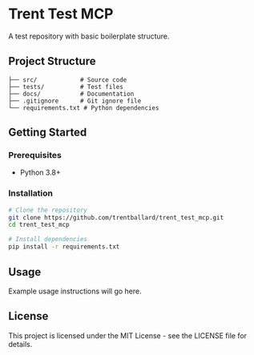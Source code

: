 # Trent Test MCP

A test repository with basic boilerplate structure.

## Project Structure

```
├── src/            # Source code
├── tests/          # Test files
├── docs/           # Documentation
├── .gitignore      # Git ignore file
└── requirements.txt # Python dependencies
```

## Getting Started

### Prerequisites

- Python 3.8+

### Installation

```bash
# Clone the repository
git clone https://github.com/trentballard/trent_test_mcp.git
cd trent_test_mcp

# Install dependencies
pip install -r requirements.txt
```

## Usage

Example usage instructions will go here.

## License

This project is licensed under the MIT License - see the LICENSE file for details.